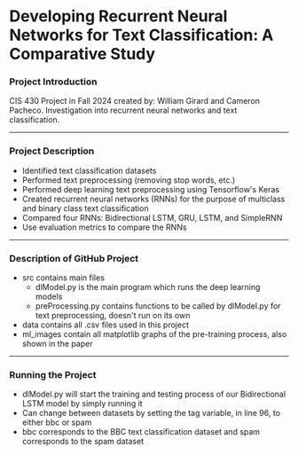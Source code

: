 # Developing Recurrent Neural Networks for Text Classification: A Comparative Study

### **Project Introduction**

CIS 430 Project in Fall 2024 created by: William Girard and Cameron Pacheco. Investigation into recurrent neural networks and text classification.
***
### **Project Description**
- Identified text classification datasets
- Performed text preprocessing (removing stop words, etc.)
- Performed deep learning text preprocessing using Tensorflow's Keras
- Created recurrent neural networks (RNNs) for the purpose of multiclass and binary class text classification
- Compared four RNNs: Bidirectional LSTM, GRU, LSTM, and SimpleRNN
- Use evaluation metrics to compare the RNNs
***
### **Description of GitHub Project**
- src contains main files
  - dlModel.py is the main program which runs the deep learning models
  - preProcessing.py contains functions to be called by dlModel.py for text preprocessing, doesn't run on its own
- data contains all .csv files used in this project
- ml_images contain all matplotlib graphs of the pre-training process, also shown in the paper
***
### **Running the Project**
- dlModel.py will start the training and testing process of our Bidirectional LSTM model by simply running it
- Can change between datasets by setting the tag variable, in line 96, to either bbc or spam
- bbc corresponds to the BBC text classification dataset and spam corresponds to the spam dataset
